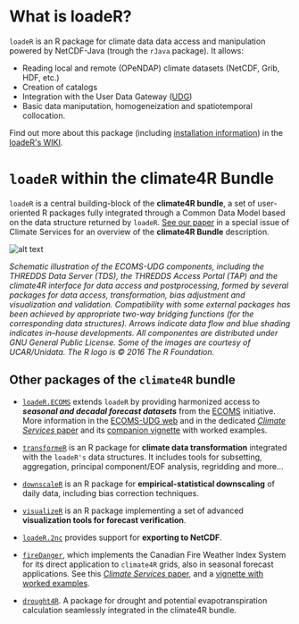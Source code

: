 What is loadeR?
===============

`loadeR` is an R package for climate data data access and manipulation powered by NetCDF-Java (trough the `rJava` package). It allows:
 * Reading local and remote (OPeNDAP) climate datasets (NetCDF, Grib, HDF, etc.)
 * Creation of catalogs
 * Integration with the User Data Gateway ([UDG](http://www.meteo.unican.es/udg-wiki))
 * Basic data maniputation, homogeneization and spatiotemporal collocation.

Find out more about this package (including [installation information](https://github.com/SantanderMetGroup/loadeR/wiki/Installation)) in the [loadeR's WIKI](https://github.com/SantanderMetGroup/loadeR/wiki).

# `loadeR` within the **climate4R** Bundle

`loadeR` is a central building-block of the **climate4R bundle**, a set of user-oriented R packages fully integrated through a Common Data Model based on the data structure returned by `loadeR`. [See our paper](http://www.meteo.unican.es/en/node/73360) in a special issue of Climate Services for an overview of the **climate4R Bundle** description.

![alt text](http://www.meteo.unican.es/work/UDG/linked_figs/f01_ECOMS-UDG.png)

_Schematic illustration of the ECOMS-UDG components, including the THREDDS Data Server (TDS), the THREDDS Access Portal (TAP) and the climate4R interface for data access and postprocessing, formed by several packages for data access, transformation, bias adjustment and visualization and validation. Compatibility with some external packages has been achieved by appropriate two-way bridging functions (for the corresponding data structures). Arrows indicate data flow and blue shading indicates in–house developments. All componentes are distributed under GNU General Public License. Some of the images are courtesy of UCAR/Unidata. The R logo is &copy; 2016 The R Foundation._


## Other packages of the `climate4R` bundle

 * [`loadeR.ECOMS`](https://github.com/SantanderMetGroup/loadeR.ECOMS/) extends `loadeR` by providing harmonized access to ***seasonal and decadal forecast datasets*** from the [ECOMS](http://www.eu-ecoms.eu) initiative. More information in the [ECOMS-UDG web](https://meteo.unican.es/trac/wiki/udg/ecoms) and in the dedicated [*Climate Services* paper](http://www.meteo.unican.es/en/node/73360) and its [companion vignette](http://meteo.unican.es/work/UDG/climate-services-manuscript.html) with worked examples.

 * [`transformeR`](https://github.com/SantanderMetGroup/transformeR) is an R package for **climate data transformation** integrated with the `loadeR's` data structures. It includes tools for subsetting, aggregation, principal component/EOF analysis, regridding and more...

 * [`downscaleR`](https://github.com/SantanderMetGroup/downscaleR/wiki) is an R package for **empirical-statistical downscaling** of daily data, including bias correction techniques.  
 
 * [`visualizeR`](https://github.com/SantanderMetGroup/visualizeR/wiki) is an R package implementing a set of advanced **visualization tools for forecast verification**.

 * [`loadeR.2nc`](https://github.com/SantanderMetGroup/loadeR.2nc/) provides support for **exporting to NetCDF**.
 
 * [`fireDanger`](https://github.com/SantanderMetGroup/fireDanger), which implements the Canadian Fire Weather Index System for its direct application to `climate4R` grids, also in seasonal forecast applications. See this [*Climate Services* paper](http://www.meteo.unican.es/en/node/73359), and a [vignette with worked examples](http://meteo.unican.es/work/fireDanger/ClimateServices2017.html).

 * [`drought4R`](https://github.com/SantanderMetGroup/drought4R). A package for drought and potential evapotranspiration calculation seamlessly integrated in the climate4R bundle.


